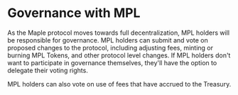 # Governance with MPL

As the Maple protocol moves towards full decentralization, MPL holders will be responsible for governance. MPL holders can submit and vote on proposed changes to the protocol, including adjusting fees, minting or burning MPL Tokens, and other protocol level changes. If MPL holders don't want to participate in governance themselves, they'll have the option to delegate their voting rights.

MPL holders can also vote on use of fees that have accrued to the Treasury.
